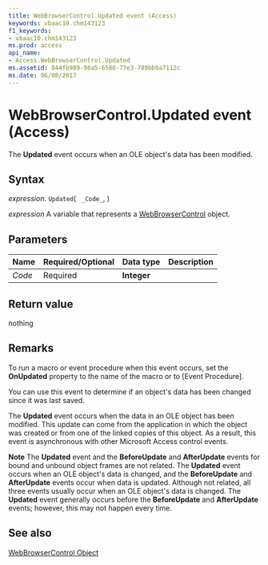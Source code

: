 ```yaml
---
title: WebBrowserControl.Updated event (Access)
keywords: vbaac10.chm143123
f1_keywords:
- vbaac10.chm143123
ms.prod: access
api_name:
- Access.WebBrowserControl.Updated
ms.assetid: 844fb989-98a5-6588-77e3-789bb9a7112c
ms.date: 06/08/2017
---
```



# WebBrowserControl.Updated event (Access)

The  **Updated** event occurs when an OLE object's data has been modified.


## Syntax

_expression_. `Updated`( ` _Code_`, )

_expression_ A variable that represents a [WebBrowserControl](Access.WebBrowserControl.md) object.


## Parameters



|Name|Required/Optional|Data type|Description|
|:-----|:-----|:-----|:-----|
| _Code_|Required|**Integer**||

## Return value

nothing


## Remarks

To run a macro or event procedure when this event occurs, set the  **OnUpdated** property to the name of the macro or to [Event Procedure].

You can use this event to determine if an object's data has been changed since it was last saved.

The  **Updated** event occurs when the data in an OLE object has been modified. This update can come from the application in which the object was created or from one of the linked copies of this object. As a result, this event is asynchronous with other Microsoft Access control events.


 **Note**  The  **Updated** event and the **BeforeUpdate** and **AfterUpdate** events for bound and unbound object frames are not related. The **Updated** event occurs when an OLE object's data is changed, and the **BeforeUpdate** and **AfterUpdate** events occur when data is updated. Although not related, all three events usually occur when an OLE object's data is changed. The **Updated** event generally occurs before the **BeforeUpdate** and **AfterUpdate** events; however, this may not happen every time.


## See also


[WebBrowserControl Object](Access.WebBrowserControl.md)


